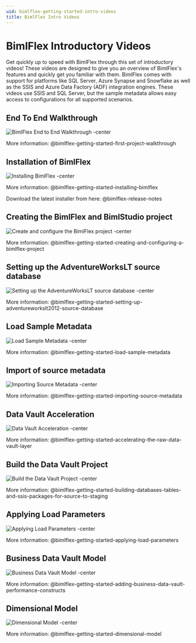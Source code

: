 ```yaml
---
uid: bimlflex-getting-started-intro-videos
title: BimlFlex Intro Videos
---
```

# BimlFlex Introductory Videos

Get quickly up to speed with BimlFlex through this set of introductory videos! These videos are designed to give you an overview of BimlFlex's features and quickly get you familiar with them. BimlFlex comes with support for platforms like SQL Server, Azure Synapse and Snowflake as well as the SSIS and Azure Data Factory (ADF) integration engines. These videos use SSIS and SQL Server, but the sample metadata allows easy access to configurations for all supported scenarios.

## End To End Walkthrough

![BimlFlex End to End Walkthrough -center](https://www.youtube.com/watch?v=6BgkXqjDtvY?rel=0&autoplay=0 "BimlFlex End to End Walkthrough")

More information: @bimlflex-getting-started-first-project-walkthrough

## Installation of BimlFlex

![Installing BimlFlex -center](https://www.youtube.com/watch?v=nnv5XnqbhvI?rel=0&autoplay=0 "Installing BimlFlex")

More information: @bimlflex-getting-started-installing-bimlflex

Download the latest installer from here: @bimlflex-release-notes

## Creating the BimlFlex and BimlStudio project

![Create and configure the BimlFlex project -center](https://www.youtube.com/watch?v=7zt7CmFjDZk?rel=0&autoplay=0 "Create and configure the BimlFlex project")

More information: @bimlflex-getting-started-creating-and-configuring-a-bimlflex-project

## Setting up the AdventureWorksLT source database

![Setting up the AdventureWorksLT source database -center](https://www.youtube.com/watch?v=_XW_tqP_4lo?rel=0&autoplay=0 "Setting up the AdventureWorksLT source database")

More information: @bimlflex-getting-started-setting-up-adventureworkslt2012-source-database

## Load Sample Metadata

![Load Sample Metadata -center](https://www.youtube.com/watch?v=2rL853XpST4?rel=0&autoplay=0 "Load Sample Metadata")

More information: @bimlflex-getting-started-load-sample-metadata

## Import of source metadata

![Importing Source Metadata -center](https://www.youtube.com/watch?v=ClMJcZPdSks?rel=0&autoplay=0 "Importing Source Metadata")

More information: @bimlflex-getting-started-importing-source-metadata

## Data Vault Acceleration

![Data Vault Acceleration -center](https://www.youtube.com/watch?v=w1UTANpF_ug?rel=0&autoplay=0 "Data Vault Acceleration")

More information: @bimlflex-getting-started-accelerating-the-raw-data-vault-layer

## Build the Data Vault Project

![Build the Data Vault Project -center](https://www.youtube.com/watch?v=qYu8pwqgAm0?rel=0&autoplay=0 "Build the Data Vault Project")

More information: @bimlflex-getting-started-building-databases-tables-and-ssis-packages-for-source-to-staging

## Applying Load Parameters

![Applying Load Parameters -center](https://www.youtube.com/watch?v=7GwiIC5vbs8?rel=0&autoplay=0 "Applying Load Parameters")

More information: @bimlflex-getting-started-applying-load-parameters

## Business Data Vault Model

![Business Data Vault Model -center](https://www.youtube.com/watch?v=JZT8rDBMhmI?rel=0&autoplay=0 "Business Data Vault Model")

More information: @bimlflex-getting-started-adding-business-data-vault-performance-constructs

## Dimensional Model

![Dimensional Model -center](https://www.youtube.com/watch?v=UKq-libt3xg?rel=0&autoplay=0 "Dimensional Model")

More information: @bimlflex-getting-started-dimensional-model
